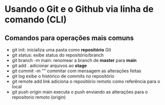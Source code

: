 # Usando o Git e o Github via linha de comando (CLI)

## Comandos para operações mais comuns

- git init:                 inicializa uma pasta como **repositório** Git
- git status:               exibe status do repositório/branch
- git branch -m main:       renomear a branch de **master** para **main**
- git add .                 adicionar arquivos ao **stage**
- git commit -m ""          commitar com mensagem as alterações feitas
- git log                   exibe o histórico de commits no repositório
- git remote add link       adiciona o repositório remoto como referência para o local
- git push origin main      executa o push enviando as alterações para o repositorio remoto (origin)
